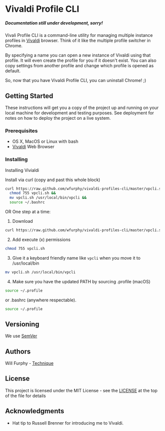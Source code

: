 # Vivaldi Profile CLI

##### Documentation still under development, sorry!

Vivali Profile CLI is a command-line utility for managing multiple instance profiles in [Vivaldi]('https://vivaldi.com') browser. Think of it like the multiple profile switcher in Chrome.  

By specifying a name you can open a new instance of Vivaldi using that profile. It will even create the profile for you if it doesn't exist. You can also copy settings from another profile and change which profile is opened as default.

So, now that you have Vivaldi Profile CLI, you can uninstall Chrome! ;)

## Getting Started

These instructions will get you a copy of the project up and running on your local machine for development and testing purposes. See deployment for notes on how to deploy the project on a live system.

### Prerequisites

* OS X, MacOS or Linux with bash
* [Vivaldi]('https://vivaldi.com') Web Browser

### Installing

Installing Vivialdi

Install via curl (copy and past this whole block)
```bash
curl https://raw.github.com/wfurphy/vivaldi-profiles-cli/master/vpcli.sh > vpcli.sh && 
  chmod 755 vpcli.sh &&  
  mv vpcli.sh /usr/local/bin/vpcli &&
  source ~/.bashrc
```
OR One step at a time:


1. Download
```bash
curl https://raw.github.com/wfurphy/vivaldi-profiles-cli/master/vpcli.sh
```


2. Add execute (x) permissions 
```bash
chmod 755 vpcli.sh
```


3. Give it a keyboard friendly name like `vpcli` when you move it to /usr/local/bin
```bash
mv vpcli.sh /usr/local/bin/vpcli 
```


4. Make sure you have the updated PATH by sourcing .profile (macOS)
```bash
source ~/.profile
```
 or .bashrc (anywhere respectable).
```bash
source ~/.profile
```

## Versioning

We use [SemVer](http://semver.org/) 

## Authors
Will Furphy - [Technique](https://technique.software)

## License

This project is licensed under the MIT License - see the [LICENSE](wpcli.sh) at the top of the file for details

## Acknowledgments

* Hat tip to Russell Brenner for introducing me to Vivaldi.

